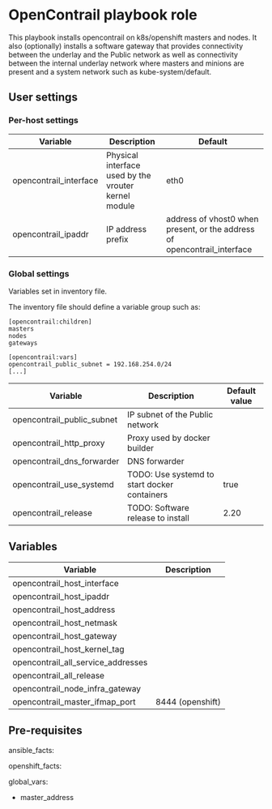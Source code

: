 OpenContrail playbook role
==========================

This playbook installs opencontrail on k8s/openshift masters and nodes. It also (optionally)
installs a software gateway that provides connectivity between the underlay and the Public network
as well as connectivity between the internal underlay network where masters and minions are present
and a system network such as kube-system/default.

## User settings

### Per-host settings

Variable  | Description | Default 
----------|-------------|---------
opencontrail_interface | Physical interface used by the vrouter kernel module | eth0
opencontrail_ipaddr | IP address prefix | address of vhost0 when present, or the address of opencontrail_interface

### Global settings

Variables set in inventory file.

The inventory file should define a variable group such as:
```
[opencontrail:children]
masters
nodes
gateways

[opencontrail:vars]
opencontrail_public_subnet = 192.168.254.0/24
[...]
```

| Variable | Description | Default value |
|----------|-------------|---------------|
| opencontrail_public_subnet | IP subnet of the Public network | |
| opencontrail_http_proxy | Proxy used by docker builder | |
| opencontrail_dns_forwarder| DNS forwarder | |
| opencontrail_use_systemd | TODO: Use systemd to start docker containers | true |
| opencontrail_release | TODO: Software release to install | 2.20 |      

## Variables

|Variable | Description |
|---------| ---- |
| opencontrail_host_interface | |
| opencontrail_host_ipaddr | |
| opencontrail_host_address | |
| opencontrail_host_netmask | |
| opencontrail_host_gateway | |
| opencontrail_host_kernel_tag | |
| opencontrail_all_service_addresses | |
| opencontrail_all_release | |
| opencontrail_node_infra_gateway | |
| opencontrail_master_ifmap_port | 8444 (openshift) |

## Pre-requisites
ansible_facts:

openshift_facts:

global_vars:
  - master_address



